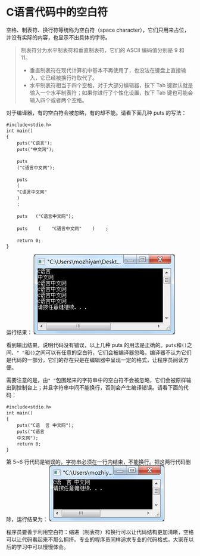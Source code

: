 # C语言代码中的空白符

空格、制表符、换行符等统称为空白符（space character），它们只用来占位，并没有实际的内容，也显示不出具体的字符。

> 制表符分为水平制表符和垂直制表符，它们的 ASCII 编码值分别是 9 和 11。
>
> - 垂直制表符在现代计算机中基本不再使用了，也没法在键盘上直接输入，它已经被换行符取代了。
> - 水平制表符相当于四个空格，对于大部分编辑器，按下 Tab 键默认就是输入一个水平制表符；如果你进行了个性化设置，按下 Tab 键也可能会输入四个或者两个空格。

对于编译器，有的空白符会被忽略，有的却不能。请看下面几种 puts 的写法：

```
#include<stdio.h>
int main()
{
    puts("C语言");
    puts("中文网");
   
    puts
    ("C语言中文网");
   
    puts
    (
    "C语言中文网"
    )
    ;
   
    puts   ("C语言中文网");

    puts    (    "C语言中文网"    )    ;

    return 0;
}
```

运行结果：
![img](./images/1G5211930-0.png)

看到输出结果，说明代码没有错误，以上几种 puts 的用法是正确的。`puts`和`()`之间、`" "`和`()`之间可以有任意的空白符，它们会被编译器忽略，编译器不认为它们是代码的一部分，它们的存在只是在编辑器中呈现一定的格式，让程序员阅读方便。

需要注意的是，由`" "`包围起来的字符串中的空白符不会被忽略，它们会被原样输出到控制台上；并且字符串中间不能换行，否则会产生编译错误。请看下面的代码：

```
#include<stdio.h>
int main()
{
    puts("C语  言 中文网");
    puts("C语言
    中文网");
    return 0;
}
```

第 5~6 行代码是错误的，字符串必须在一行内结束，不能换行。把这两行代码删除，运行结果为：
![img](./images/1G5216159-1.png)

程序员要善于利用空白符：缩进（制表符）和换行可以让代码结构更加清晰，空格可以让代码看起来不那么拥挤。专业的程序员同样追求专业的代码格式，大家在以后的学习中可以慢慢体会。

